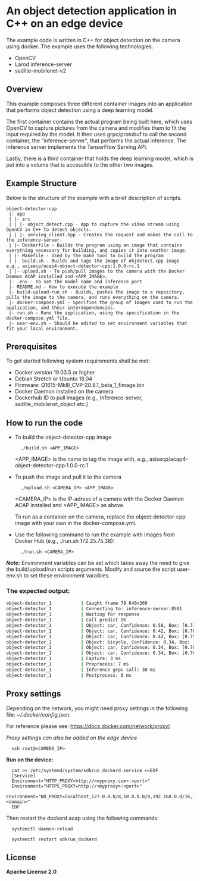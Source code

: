 # An object detection application in C++ on an edge device
The example code is written in C++ for object detection on the camera using docker. The example uses the following technologies.
* OpenCV
* Larod inference-server
* ssdlite-mobilenet-v2

## Overview
This example composes three different container images into an application that performs object detection using a deep learning model.

The first container contains the actual program being built here, which uses OpenCV to capture pictures from the camera and modifies them to fit the input required by the model. It then uses grpc/protobuf to call the second container, the "inference-server", that performs the actual inference. The inference server implements the TensorFlow Serving API.

Lastly, there is a third container that holds the deep learning model, which is put into a volume that is accessible to the other two images.

## Example Structure
Below is the structure of the example with a brief description of scripts.
```shell
object-detector-cpp
 |- app
 | |- src
 | | |- object_detect.cpp - App to capture the video stream using OpenCV in C++ to detect objects.
 | | |- serving_client.hpp - Creates the request and makes the call to the inference-server.
 | |- Dockerfile - Builds the program using an image that contains everything necessary for building, and copies it into another image.
 | |- Makefile - Used by the make tool to build the program
 | |- build.sh - Builds and tags the image of objdetect.cpp image e.g., axisecp/acap4-object-detector-cpp:1.0.0-rc.1
 | |- upload.sh - To push/pull images to the camera with the Docker Daemon ACAP installed and <APP_IMAGE>.
 |- .env - To set the model name and inference port
 |- README.md - How to execute the example
 |- build-upload-run.sh - Builds, pushes the image to a repository, pulls the image to the camera, and runs everything on the camera.
 |- docker-compose.yml - Specifies the group of images used to run the application, and their interdependencies.
 |- run.sh - Runs the application, using the specification in the docker-compose.yml file.
 |- user-env.sh - Should be edited to set environment variables that fit your local environment.
```

## Prerequisites
To get started following system requirements shall be met:
* Docker version 19.03.5 or higher
* Debian Stretch or Ubuntu 18.04
* Firmware: Q1615-MkIII_CVP-20.8.1_beta_1_fimage.bin
* Docker Daemon installed on the camera
* Dockerhub ID to pull images (e.g., Inference-server, ssdlite_mobilenet_object etc.)


## How to run the code
* To build the object-detector-cpp image
  ```shell
    ./build.sh <APP_IMAGE>
  ```
    <APP_IMAGE> is the name to tag the image with, e.g., axisecp/acap4-object-detector-cpp:1.0.0-rc.1

* To push the image and pull it to the camera
  ```shell
    ./upload.sh <CAMERA_IP> <APP_IMAGE>
  ```

    <CAMERA_IP> is the IP-adress of a camera with the Docker Daemon ACAP installed and <APP_IMAGE> as above.

    To run as a container on the camera, replace the object-detector-cpp image with your own in the docker-compose.yml.

* Use the following command to run the example with images from Docker Hub (e.g., ./run.sh 172.25.75.38):
  ```shell
    ./run.sh <CAMERA_IP>
  ```
***Note:*** Environment variables can be set which takes away the need to give the build/upload/run scripts arguments. Modify and source the script user-env.sh to set these environment varaibles.


### The expected output:
```bash
object-detector_1           | Caught frame 78 640x360
object-detector_1           | Connecting to: inference-server:8501
object-detector_1           | Waiting for response
object-detector_1           | Call predict OK
object-detector_1           | Object: car, Confidence: 0.58, Box: [0.71, 0.02, 0.98, 0.46]
object-detector_1           | Object: car, Confidence: 0.42, Box: [0.70, 0.16, 0.90, 0.45]
object-detector_1           | Object: car, Confidence: 0.42, Box: [0.75, 0.46, 0.79, 0.52]
object-detector_1           | Object: bicycle, Confidence: 0.34, Box: [0.77, 0.87, 0.89, 0.97]
object-detector_1           | Object: car, Confidence: 0.34, Box: [0.70, 0.01, 0.85, 0.23]
object-detector_1           | Object: car, Confidence: 0.34, Box: [0.70, 0.01, 0.75, 0.13]
object-detector_1           | Capture: 3 ms
object-detector_1           | Preprocess: 7 ms
object-detector_1           | Inference grpc call: 38 ms
object-detector_1           | Postprocess: 0 ms
```
## Proxy settings
Depending on the network, you might need proxy settings in the following file: *~/.docker/config.json.*

For reference please see: https://docs.docker.com/network/proxy/.

*Proxy settings can also be added on the edge device*
```shell
  ssh root@<CAMERA_IP>
```
**Run on the device:**
```shell
  cat >> /etc/systemd/system/sdkrun_dockerd.service <<EOF
  [Service]
  Environment="HTTP_PROXY=http://<myproxy.com>:<port>"
  Environment="HTTPS_PROXY=http://<myproxy>:<port>"
  Environment="NO_PROXY=localhost,127.0.0.0/8,10.0.0.0/8,192.168.0.0/16,172.16.0.0/12,.<domain>"
  EOF
```
  Then restart the dockerd acap using the following commands:
```shell
  systemctl daemon-reload

  systemctl restart sdkrun_dockerd
```

## License
**Apache License 2.0**


